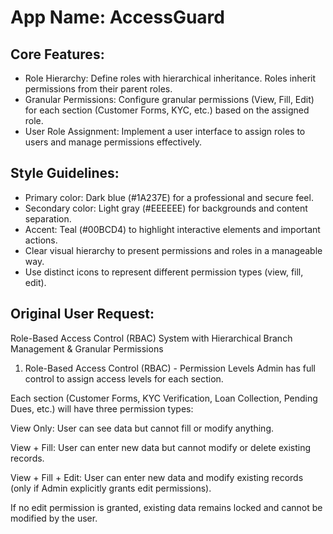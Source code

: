 # **App Name**: AccessGuard

## Core Features:

- Role Hierarchy: Define roles with hierarchical inheritance. Roles inherit permissions from their parent roles.
- Granular Permissions: Configure granular permissions (View, Fill, Edit) for each section (Customer Forms, KYC, etc.) based on the assigned role.
- User Role Assignment: Implement a user interface to assign roles to users and manage permissions effectively.

## Style Guidelines:

- Primary color: Dark blue (#1A237E) for a professional and secure feel.
- Secondary color: Light gray (#EEEEEE) for backgrounds and content separation.
- Accent: Teal (#00BCD4) to highlight interactive elements and important actions.
- Clear visual hierarchy to present permissions and roles in a manageable way.
- Use distinct icons to represent different permission types (view, fill, edit).

## Original User Request:
Role-Based Access Control (RBAC) System with Hierarchical Branch Management & Granular Permissions
1. Role-Based Access Control (RBAC) - Permission Levels
Admin has full control to assign access levels for each section.

Each section (Customer Forms, KYC Verification, Loan Collection, Pending Dues, etc.) will have three permission types:

View Only: User can see data but cannot fill or modify anything.

View + Fill: User can enter new data but cannot modify or delete existing records.

View + Fill + Edit: User can enter new data and modify existing records (only if Admin explicitly grants edit permissions).

If no edit permission is granted, existing data remains locked and cannot be modified by the user.
  